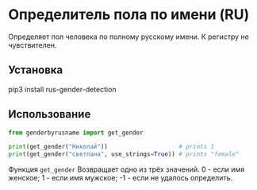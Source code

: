 # Определитель пола по имени (RU)

Определяет пол человека по полному русскому имени. К регистру не чувствителен.

##  Установка

pip3 install rus-gender-detection

## Использование

```python
from genderbyrusname import get_gender

print(get_gender("Николай"))                    # prints 1
print(get_gender("светлана", use_strings=True)) # prints "female" 
```

Функция `get_gender` Возвращает одно из трёх значений.
0 - если имя женское;
1 - если имя мужское;
-1 - если не удалось определить.
